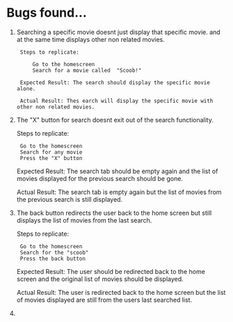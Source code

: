 # Bugs found...

1. Searching a specific movie doesnt just display that specific movie. and at the same time displays other non related movies.

        Steps to replicate:

            Go to the homescreen
            Search for a movie called  "Scoob!"

        Expected Result: The search should display the specific movie alone.

        Actual Result: Thes earch will display the specific movie with other non related movies.



2. The "X" button for search doesnt exit out of the search functionality.

    Steps to replicate:

        Go to the homescreen
        Search for any movie
        Press the "X" button

    Expected Result: The search tab should be empty again and the list of movies displayed for the previous search should be gone.

    Actual Result: The search tab is empty again but the list of movies from the previous search is still displayed.



3. The back button redirects the user back to the home screen but still displays the list of movies from the last search.

    Steps to replicate:

        Go to the homescreen
        Search for the "scoob"
        Press the back button

    Expected Result: The user should be redirected back to the home screen and the original list of movies should be displayed.

    Actual Result: The user is redirected back to the home screen but the list of movies displayed are still from the users last searched list.



4. 

